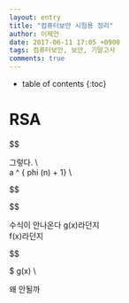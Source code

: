 ```yaml
---
layout: entry
title: "컴퓨터보안 시험용 정리"
author: 이제언
date: 2017-06-11 17:05 +0900
tags: 컴퓨터보안, 보안, 기말고사
comments: true
--- 
```

* table of contents
{:toc}

# RSA

$$

그렇다. \\  
a ^ { phi (n) + 1} \\  

$$

$$  

수식이 안나온다
g(x)라던지  
f(x)라던지  

$$  

$ g(x)  \\  

왜 안될까
